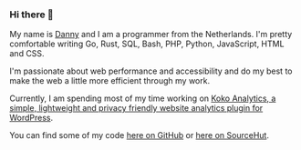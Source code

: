 ### Hi there 👋

My name is [Danny](https://www.dannyvankooten.com/) and I am a programmer from the Netherlands. I'm pretty comfortable writing Go, Rust, SQL, Bash, PHP, Python, JavaScript, HTML and CSS.

I'm passionate about web performance and accessibility and do my best to make the web a little more efficient through my work.

Currently, I am spending most of my time working on [Koko Analytics, a simple, lightweight and privacy friendly website analytics plugin for WordPress](https://www.kokoanalytics.com/).

You can find some of my code [here on GitHub](https://github.com/dannyvankooten?tab=repositories&q=&type=&language=&sort=stargazers) or [here on SourceHut](https://git.sr.ht/~dvko).
